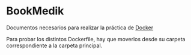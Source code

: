 # BookMedik

Documentos necesarios para realizar la práctica de [Docker](https://fp.josedomingo.org/iaw2122/u05/practica_docker_php.html)

Para probar los distintos Dockerfile, hay que moverlos desde su carpeta correspondiente a la carpeta principal.
